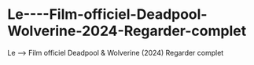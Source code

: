 # Le----Film-officiel-Deadpool-Wolverine-2024-Regarder-complet
Le --> Film officiel Deadpool &amp; Wolverine (2024) Regarder complet
